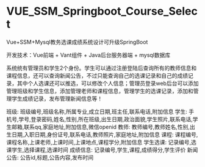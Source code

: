 # VUE_SSM_Springboot_Course_Select
Vue+SSM+Mysql教务选课成绩系统设计可升级SpringBoot

开发技术：Vue前端 + Vant组件 + Java后台服务器端 + mysql数据库

  系统统有管理员和学生2个身份。学生可以通过注册登陆后查询所有的教师信息和课程信息，还可以查询新闻公告，不过只能查询自己的选课记录和自己的成绩记录，其中个人选课还可以推选，可以修改个人信息；管理员登录web后台可以添加管理班级和学生信息，添加管理老师和课程信息，管理学生的选课记录，添加和管理学生成绩记录，发布管理新闻信息等！

班级: 班级编号,班级名称,所属专业,成立日期,班主任,联系电话,附加信息
学生: 手机号,学号,登录密码,姓名,性别,所在班级,出生日期,政治面貌,学生照片,联系电话,学生邮箱,联系qq,家庭地址,附加信息,微信openid
教师: 教师编号,教师姓名,性别,出生日期,入职日期,身份证号,联系电话,教师照片,家庭地址,附加信息
课程: 课程编号,课程名称,上课老师,上课时间,上课地点,课程学分,附加信息
学生选课: 记录编号,选课学生,选择课程,选课时间
成绩信息: 记录编号,学生,课程,成绩得分,学生评价
新闻公告: 公告id,标题,公告内容,发布时间
